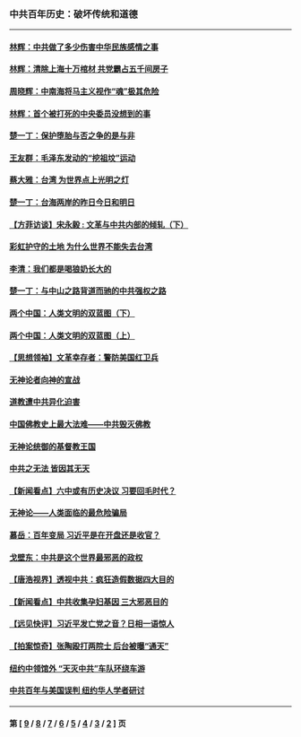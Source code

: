 ### 中共百年历史：破坏传统和道德
---
#### [林辉：中共做了多少伤害中华民族感情之事](../../pages/nf1176114/n14070968.md?09150430) 
#### [林辉：清除上海十万棺材 共党霸占五千间房子](../../pages/nf1176114/n14033735.md?09150430) 
#### [周晓辉：中南海将马主义视作“魂”极其危险](../../pages/nf1176114/n14026892.md?09150430) 
#### [林辉：首个被打死的中央委员没想到的事](../../pages/nf1176114/n13987400.md?09150430) 
#### [楚一丁：保护堕胎与否之争的是与非](../../pages/nf1176114/n13815642.md?09150430) 
#### [王友群：毛泽东发动的“挖祖坟”运动](../../pages/nf1176114/n13723639.md?09150430) 
#### [蔡大雅：台湾 为世界点上光明之灯](../../pages/nf1176114/n13531530.md?09150430) 
#### [楚一丁：台海两岸的昨日今日和明日](../../pages/nf1176114/n13531468.md?09150430) 
#### [【方菲访谈】宋永毅 : 文革与中共内部的倾轧（下）](../../pages/nf1176114/n13486836.md?09150430) 
#### [彩虹护守的土地 为什么世界不能失去台湾](../../pages/nf1176114/n13476849.md?09150430) 
#### [李清：我们都是喝狼奶长大的](../../pages/nf1176114/n13471478.md?09150430) 
#### [楚一丁：与中山之路背道而驰的中共强权之路](../../pages/nf1176114/n13437270.md?09150430) 
#### [两个中国：人类文明的双蓝图（下）](../../pages/nf1176114/n13423132.md?09150430) 
#### [两个中国：人类文明的双蓝图（上）](../../pages/nf1176114/n13422687.md?09150430) 
#### [【思想领袖】文革幸存者：警防美国红卫兵](../../pages/nf1176114/n13339289.md?09150430) 
#### [无神论者向神的宣战](../../pages/nf1176114/n13281535.md?09150430) 
#### [道教遭中共异化迫害](../../pages/nf1176114/n13281463.md?09150430) 
#### [中国佛教史上最大法难——中共毁灭佛教](../../pages/nf1176114/n13281397.md?09150430) 
#### [无神论统御的基督教王国](../../pages/nf1176114/n13281280.md?09150430) 
#### [中共之无法 皆因其无天](../../pages/nf1176114/n13281088.md?09150430) 
#### [【新闻看点】六中或有历史决议 习要回毛时代？](../../pages/nf1176114/n13222895.md?09150430) 
#### [无神论——人类面临的最危险骗局](../../pages/nf1176114/n13196137.md?09150430) 
#### [慕岳：百年变局 习近平是在开盘还是收官？](../../pages/nf1176114/n13206516.md?09150430) 
#### [戈壁东：中共是这个世界最邪恶的政权](../../pages/nf1176114/n13085641.md?09150430) 
#### [【唐浩视界】透视中共：疯狂造假数据四大目的](../../pages/nf1176114/n13080590.md?09150430) 
#### [【新闻看点】中共收集孕妇基因 三大邪恶目的](../../pages/nf1176114/n13077182.md?09150430) 
#### [【远见快评】习近平发亡党之音？日相一语惊人](../../pages/nf1176114/n13074809.md?09150430) 
#### [【拍案惊奇】张陶殴打两院士 后台被曝“通天”](../../pages/nf1176114/n13070496.md?09150430) 
#### [纽约中领馆外 “天灭中共”车队环绕车游](../../pages/nf1176114/n13070693.md?09150430) 
#### [中共百年与美国误判 纽约华人学者研讨](../../pages/nf1176114/n13067969.md?09150430) 

---
#### 第 [ [9](./9.md?09150430) / [8](./8.md?09150430) / [7](./7.md?09150430) / [6](./6.md?09150430) / [5](./5.md?09150430) / [4](./4.md?09150430) / [3](./3.md?09150430) / [2](./2.md?09150430) ] 页
